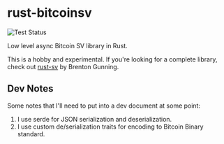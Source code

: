 # rust-bitcoinsv
![Test Status](https://gist.githubusercontent.com/Danconnolly/202d737d8ec36a48fbb4f7d0d4e1d779/raw/badge.svg)

Low level async Bitcoin SV library in Rust.

This is a hobby and experimental. If you're looking for a complete library, check out [rust-sv](https://docs.rs/sv/latest/sv/)
by Brenton Gunning.

## Dev Notes
Some notes that I'll need to put into a dev document at some point:

1. I use serde for JSON serialization and deserialization.
2. I use custom de/serialization traits for encoding to Bitcoin Binary standard.



